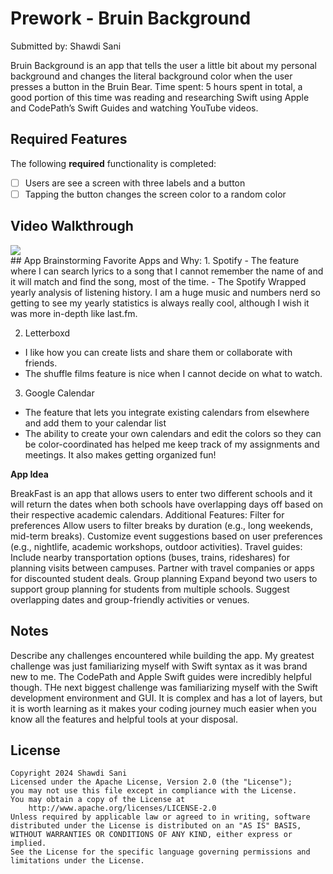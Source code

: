# Prework - Bruin Background
Submitted by: Shawdi Sani

Bruin Background is an app that tells the user a little bit about my personal background and changes the literal background color when the user presses a button in the Bruin Bear.
Time spent: 5 hours spent in total, a good portion of this time was reading and researching Swift using Apple and CodePath’s Swift Guides and watching YouTube videos.
## Required Features
The following **required** functionality is completed:
- [ ] Users are see a screen with three labels and a button
- [ ] Tapping the button changes the screen color to a random color 
## Video Walkthrough
<div>     <a href="https://www.loom.com/share/403bec5ec5a84743904a1adea5567b1b">      
</a>     <a href="https://www.loom.com/share/403bec5ec5a84743904a1adea5567b1b">       <img style="max-width:300px;" src="https://cdn.loom.com/sessions/thumbnails/403bec5ec5a84743904a1adea5567b1b-55eed94b7871ab0e-full-play.gif">     </a>   </div>
## App Brainstorming 
Favorite Apps and Why:
1. Spotify
- The feature where I can search lyrics to a song that I cannot remember the name of and it will match and find the song, most of the time.
- The Spotify Wrapped yearly analysis of listening history. I am a huge music and numbers nerd so getting to see my yearly statistics is always really cool, although I wish it was more in-depth like last.fm. 

2. Letterboxd
- I like how you can create lists and share them or collaborate with friends. 
- The shuffle films feature is nice when I cannot decide on what to watch. 

3. Google Calendar
- The feature that lets you integrate existing calendars from elsewhere and add them to your calendar list
- The ability to create your own calendars and edit the colors so they can be color-coordinated has helped me keep track of my assignments and meetings. It also makes getting organized fun! 

**App Idea**

BreakFast is an app that allows users to enter two different schools and it will return the dates when both schools have overlapping days off based on their respective academic calendars. 
Additional Features:
Filter for preferences
Allow users to filter breaks by duration (e.g., long weekends, mid-term breaks).
Customize event suggestions based on user preferences (e.g., nightlife, academic workshops, outdoor activities).
 Travel guides:
Include nearby transportation options (buses, trains, rideshares) for planning visits between campuses.
Partner with travel companies or apps for discounted student deals.
Group planning
Expand beyond two users to support group planning for students from multiple schools.
Suggest overlapping dates and group-friendly activities or venues.
## Notes
Describe any challenges encountered while building the app.
My greatest challenge was just familiarizing myself with Swift syntax as it was brand new to me. The CodePath and Apple Swift guides were incredibly helpful though. THe next biggest challenge was familiarizing myself with the Swift development environment and GUI. It is complex and has a lot of layers, but it is worth learning as it makes your coding journey much easier when you know all the features and helpful tools at your disposal. 
## License
    Copyright 2024 Shawdi Sani
    Licensed under the Apache License, Version 2.0 (the "License");
    you may not use this file except in compliance with the License.
    You may obtain a copy of the License at
        http://www.apache.org/licenses/LICENSE-2.0
    Unless required by applicable law or agreed to in writing, software
    distributed under the License is distributed on an "AS IS" BASIS,
    WITHOUT WARRANTIES OR CONDITIONS OF ANY KIND, either express or implied.
    See the License for the specific language governing permissions and
    limitations under the License.


